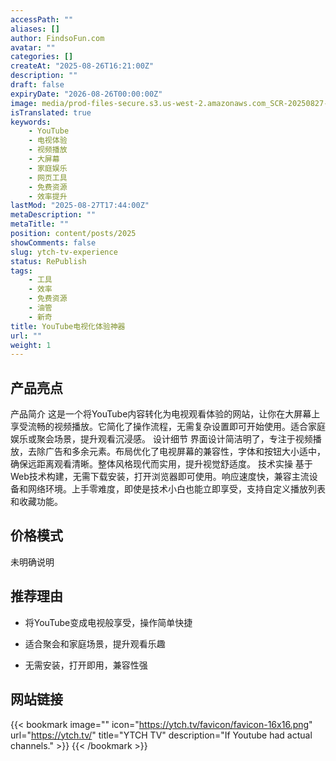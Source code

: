 ```yaml
---
accessPath: ""
aliases: []
author: FindsoFun.com
avatar: ""
categories: []
createAt: "2025-08-26T16:21:00Z"
description: ""
draft: false
expiryDate: "2026-08-26T00:00:00Z"
image: media/prod-files-secure.s3.us-west-2.amazonaws.com_SCR-20250827-pery.jpeg
isTranslated: true
keywords:
    - YouTube
    - 电视体验
    - 视频播放
    - 大屏幕
    - 家庭娱乐
    - 网页工具
    - 免费资源
    - 效率提升
lastMod: "2025-08-27T17:44:00Z"
metaDescription: ""
metaTitle: ""
position: content/posts/2025
showComments: false
slug: ytch-tv-experience
status: RePublish
tags:
    - 工具
    - 效率
    - 免费资源
    - 油管
    - 新奇
title: YouTube电视化体验神器
url: ""
weight: 1
---
```

## 产品亮点
产品简介
这是一个将YouTube内容转化为电视观看体验的网站，让你在大屏幕上享受流畅的视频播放。它简化了操作流程，无需复杂设置即可开始使用。适合家庭娱乐或聚会场景，提升观看沉浸感。
设计细节
界面设计简洁明了，专注于视频播放，去除广告和多余元素。布局优化了电视屏幕的兼容性，字体和按钮大小适中，确保远距离观看清晰。整体风格现代而实用，提升视觉舒适度。
技术实操
基于Web技术构建，无需下载安装，打开浏览器即可使用。响应速度快，兼容主流设备和网络环境。上手零难度，即使是技术小白也能立即享受，支持自定义播放列表和收藏功能。

## 价格模式
<!--more-->未明确说明

## 推荐理由
- 将YouTube变成电视般享受，操作简单快捷

- 适合聚会和家庭场景，提升观看乐趣

- 无需安装，打开即用，兼容性强

## 网站链接
{{< bookmark image="<no value>" icon="https://ytch.tv/favicon/favicon-16x16.png" url="https://ytch.tv/" title="YTCH TV" description="If Youtube had actual channels." >}}
{{< /bookmark >}}

